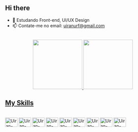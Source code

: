  <h2>Hi there</h2> 

- 🌱 Estudando Front-end, UI/UX Design 
- 📫 Contate-me no email: uiranurf@gmail.com


<br> 
<div align = center>
  
<a href="https://github.com/UiranRibeiro">
    
<img height="160em" src="https://github-readme-stats.vercel.app/api?username=UiranRibeiro&show_icons=true&theme=dark&include_all_commits=true&count_private=true"/> 
                         
<img height="160em" src="https://github-readme-stats.vercel.app/api/top-langs/?username=UiranRibeiro&layout=compact&langs_count=7&theme=dark"/>

</div>
  
  <h2>My Skills</h2>
  
<div style = "display:inline-block"><br>
   
  <img align="center" alt="Uiran-html" height="30" width="40" src="https://cdn.jsdelivr.net/gh/devicons/devicon/icons/html5/html5-original-wordmark.svg">
  <img align="center" alt="Uiran-html" height="30" width="40" src="https://cdn.jsdelivr.net/gh/devicons/devicon/icons/css3/css3-original-wordmark.svg">
  <img align="center" alt="Uiran-html" height="30" width="40" src="https://cdn.jsdelivr.net/gh/devicons/devicon/icons/sass/sass-original.svg">
  <img align="center" alt="Uiran-html" height="30" width="40" src="https://cdn.jsdelivr.net/gh/devicons/devicon/icons/bootstrap/bootstrap-original.svg">
  <img align="center" alt="Uiran-html" height="30" width="40" src="https://cdn.jsdelivr.net/gh/devicons/devicon/icons/illustrator/illustrator-plain.svg">
  <img align="center" alt="Uiran-html" height="30" width="40" src="https://cdn.jsdelivr.net/gh/devicons/devicon/icons/photoshop/photoshop-plain.svg">
                                                                   
  <img align="center" alt="Uiran-html" height="30" width="40" src="https://cdn.jsdelivr.net/gh/devicons/devicon/icons/xd/xd-plain.svg">  
  <img align="center" alt="Uiran-html" height="30" width="40" src="https://cdn.jsdelivr.net/gh/devicons/devicon/icons/figma/figma-original.svg">  
  <img align="center" alt="Uiran-html" height="30" width="40" src="https://cdn.jsdelivr.net/gh/devicons/devicon/icons/git/git-original.svg">
  
  
  
   
</div>  
